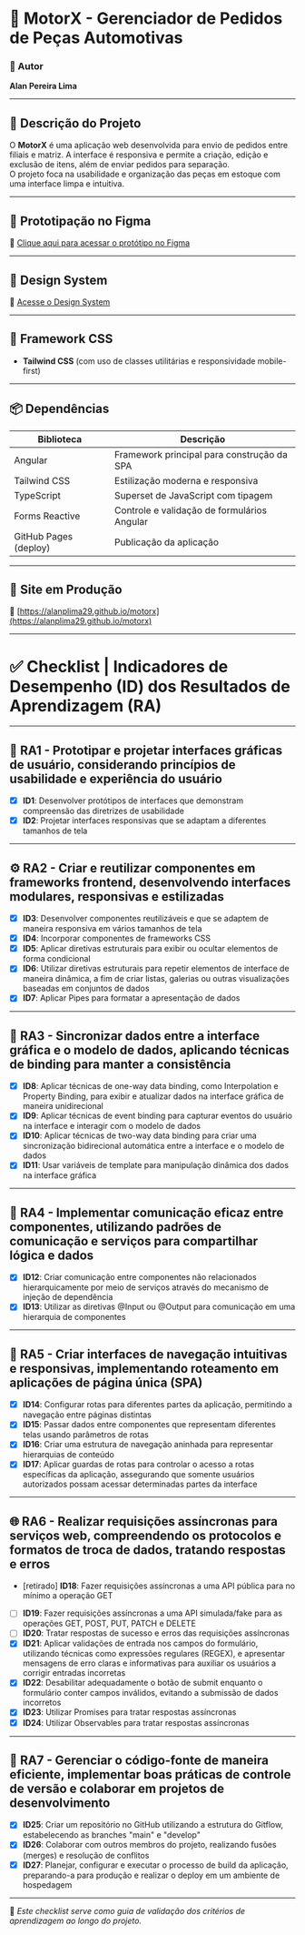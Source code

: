 # 🚗 MotorX - Gerenciador de Pedidos de Peças Automotivas

### 📌 Autor  
**Alan Pereira Lima**

---

## 📖 Descrição do Projeto

O **MotorX** é uma aplicação web desenvolvida para envio de pedidos entre filiais e matriz. A interface é responsiva e permite a criação, edição e exclusão de itens, além de enviar pedidos para separação.  
O projeto foca na usabilidade e organização das peças em estoque com uma interface limpa e intuitiva.

---

## 🎨 Prototipação no Figma  
🔗 [Clique aqui para acessar o protótipo no Figma](https://www.figma.com/design/n2hKsedak1bl3Temw46f89/motorx?node-id=3-4&t=w1P1HOk4etAypqLk-0)

---

## 💠 Design System  
🔗 [Acesse o Design System](https://www.figma.com/design/n2hKsedak1bl3Temw46f89/motorx?node-id=3-4&t=w1P1HOk4etAypqLk-0)

---

## 🎯 Framework CSS  
- **Tailwind CSS** (com uso de classes utilitárias e responsividade mobile-first)

---

## 📦 Dependências  

| Biblioteca             | Descrição                                    |
|------------------------|-----------------------------------------------|
| Angular                | Framework principal para construção da SPA   |
| Tailwind CSS           | Estilização moderna e responsiva             |
| TypeScript             | Superset de JavaScript com tipagem           |
| Forms Reactive         | Controle e validação de formulários Angular  |
| GitHub Pages (deploy)  | Publicação da aplicação                      |

---

## 🚀 Site em Produção  
🔗 [https://alanplima29.github.io/motorx](https://alanplima29.github.io/motorx)

---

# ✅ Checklist | Indicadores de Desempenho (ID) dos Resultados de Aprendizagem (RA)

---

## 🧩 RA1 - Prototipar e projetar interfaces gráficas de usuário, considerando princípios de usabilidade e experiência do usuário

- [x] **ID1**: Desenvolver protótipos de interfaces que demonstram compreensão das diretrizes de usabilidade  
- [x] **ID2**: Projetar interfaces responsivas que se adaptam a diferentes tamanhos de tela

---

## ⚙️ RA2 - Criar e reutilizar componentes em frameworks frontend, desenvolvendo interfaces modulares, responsivas e estilizadas

- [x] **ID3**: Desenvolver componentes reutilizáveis e que se adaptem de maneira responsiva em vários tamanhos de tela  
- [x] **ID4**: Incorporar componentes de frameworks CSS  
- [x] **ID5**: Aplicar diretivas estruturais para exibir ou ocultar elementos de forma condicional  
- [x] **ID6**: Utilizar diretivas estruturais para repetir elementos de interface de maneira dinâmica, a fim de criar listas, galerias ou outras visualizações baseadas em conjuntos de dados  
- [x] **ID7**: Aplicar Pipes para formatar a apresentação de dados  

---

## 🔗 RA3 - Sincronizar dados entre a interface gráfica e o modelo de dados, aplicando técnicas de binding para manter a consistência

- [x] **ID8**: Aplicar técnicas de one-way data binding, como Interpolation e Property Binding, para exibir e atualizar dados na interface gráfica de maneira unidirecional  
- [x] **ID9**: Aplicar técnicas de event binding para capturar eventos do usuário na interface e interagir com o modelo de dados  
- [x] **ID10**: Aplicar técnicas de two-way data binding para criar uma sincronização bidirecional automática entre a interface e o modelo de dados  
- [x] **ID11**: Usar variáveis de template para manipulação dinâmica dos dados na interface gráfica  

---

## 🧬 RA4 - Implementar comunicação eficaz entre componentes, utilizando padrões de comunicação e serviços para compartilhar lógica e dados

- [x] **ID12**: Criar comunicação entre componentes não relacionados hierarquicamente por meio de serviços através do mecanismo de injeção de dependência  
- [x] **ID13**: Utilizar as diretivas @Input ou @Output para comunicação em uma hierarquia de componentes  

---

## 🧭 RA5 - Criar interfaces de navegação intuitivas e responsivas, implementando roteamento em aplicações de página única (SPA)

- [x] **ID14**: Configurar rotas para diferentes partes da aplicação, permitindo a navegação entre páginas distintas  
- [x] **ID15**: Passar dados entre componentes que representam diferentes telas usando parâmetros de rotas  
- [x] **ID16**: Criar uma estrutura de navegação aninhada para representar hierarquias de conteúdo  
- [x] **ID17**: Aplicar guardas de rotas para controlar o acesso a rotas específicas da aplicação, assegurando que somente usuários autorizados possam acessar determinadas partes da interface  

---

## 🌐 RA6 - Realizar requisições assíncronas para serviços web, compreendendo os protocolos e formatos de troca de dados, tratando respostas e erros

- [retirado] **ID18**: Fazer requisições assíncronas a uma API pública para no mínimo a operação GET  
- [ ] **ID19**: Fazer requisições assíncronas a uma API simulada/fake para as operações GET, POST, PUT, PATCH e DELETE  
- [ ] **ID20**: Tratar respostas de sucesso e erros das requisições assíncronas  
- [x] **ID21**: Aplicar validações de entrada nos campos do formulário, utilizando técnicas como expressões regulares (REGEX), e apresentar mensagens de erro claras e informativas para auxiliar os usuários a corrigir entradas incorretas  
- [x] **ID22**: Desabilitar adequadamente o botão de submit enquanto o formulário conter campos inválidos, evitando a submissão de dados incorretos  
- [x] **ID23**: Utilizar Promises para tratar respostas assíncronas  
- [x] **ID24**: Utilizar Observables para tratar respostas assíncronas  

---

## 🔐 RA7 - Gerenciar o código-fonte de maneira eficiente, implementar boas práticas de controle de versão e colaborar em projetos de desenvolvimento

- [x] **ID25**: Criar um repositório no GitHub utilizando a estrutura do Gitflow, estabelecendo as branches "main" e "develop"  
- [x] **ID26**: Colaborar com outros membros do projeto, realizando fusões (merges) e resolução de conflitos  
- [x] **ID27**: Planejar, configurar e executar o processo de build da aplicação, preparando-a para produção e realizar o deploy em um ambiente de hospedagem  

---

📌 _Este checklist serve como guia de validação dos critérios de aprendizagem ao longo do projeto._
